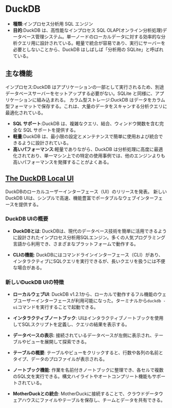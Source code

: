 # DuckDB

- **種類**:インプロセス分析用 SQL エンジン
- **目的**:DuckDB は、高性能なインプロセス SQL OLAP(オンライン分析処理)データベース管理システム。単一ノードのローカルデータに対する効率的な分析クエリ用に設計されている。軽量で統合が容易であり、実行にサーバーを必要としないことから、DuckDB はしばしば「分析用の SQLite」と呼ばれている。

## 主な機能

インプロセス:DuckDB はアプリケーションの一部として実行されるため、別途データベースサーバーをセットアップする必要がない。SQLite と同様に、アプリケーションに組み込まれる。
カラム型ストレージ:DuckDB はデータをカラム型フォーマットで保存する。これは、大量のデータをスキャンする分析クエリに最適化されている。

- **SQL サポート**:DuckDB は、複雑なクエリ、結合、ウィンドウ関数を含む完全な SQL サポートを提供する。
- **軽量**:DuckDB は、最小限の設定とメンテナンスで簡単に使用および統合できるように設計されている。
- **高いパフォーマンス**:軽量でありながら、DuckDB は分析処理に高度に最適化されており、単一マシン上での特定の使用事例では、他のエンジンよりも高いパフォーマンスを発揮することがよくある。

## [The DuckDB Local UI](https://duckdb.org/2025/03/12/duckdb-ui.html)

DuckDBのローカルユーザーインターフェース（UI）のリリースを発表。
新しいDuckDB UIは、シンプルで高速、機能豊富でポータブルなウェブインターフェースを提供する。

### DuckDB UIの概要

- **DuckDBとは**: DuckDBは、現代のデータベース技術を簡単に活用できるように設計されたインプロセス分析用SQLエンジン。多くの人気プログラミング言語から利用でき、さまざまなプラットフォームで動作する。

- **CLIの機能**: DuckDBにはコマンドラインインターフェース（CLI）があり、インタラクティブにSQLクエリを実行できるが、長いクエリを扱うには不便な場合がある。

### 新しいDuckDB UIの特徴

- **ローカルウェブUI**: DuckDB v1.2.1から、ローカルで動作するフル機能のウェブユーザーインターフェースが利用可能になった。ターミナルから`duckdb -ui`コマンドを実行することで起動できる。

- **インタラクティブノートブック**: UIはインタラクティブノートブックを使用してSQLスクリプトを定義し、クエリの結果を表示する。

- **データベースの表示**: 接続されているデータベースが左側に表示され、テーブルやビューを展開して探索できる。

- **テーブルの概要**: テーブルやビューをクリックすると、行数や各列の名前とタイプ、データのプロファイルが表示される。

- **ノートブック機能**: 作業を名前付きノートブックに整理でき、各セルで複数のSQL文を実行できる。構文ハイライトやオートコンプリート機能もサポートされている。

- **MotherDuckとの統合**: MotherDuckに接続することで、クラウドデータウェアハウスにファイルやテーブルを保存し、チームとデータを共有できる。
